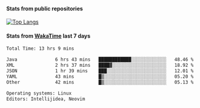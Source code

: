 #### Stats from public repositories

[![Top Langs](https://github-readme-stats.vercel.app/api/top-langs/?username=hyoghurt&layout=compact&exclude_repo=multiserver,docker_compose&langs_count=6)](https://github.com/anuraghazra/github-readme-stats)

#### Stats from [WakaTime](https://wakatime.com/@hyoghurt) last 7 days
<!--START_SECTION:waka-->

```txt
Total Time: 13 hrs 9 mins

Java              6 hrs 43 mins   ████████████░░░░░░░░░░░░░   48.46 %
XML               2 hrs 37 mins   ████▓░░░░░░░░░░░░░░░░░░░░   18.92 %
JSON              1 hr 39 mins    ███░░░░░░░░░░░░░░░░░░░░░░   12.01 %
YAML              43 mins         █▒░░░░░░░░░░░░░░░░░░░░░░░   05.20 %
Other             42 mins         █▒░░░░░░░░░░░░░░░░░░░░░░░   05.13 %

Operating systems: Linux
Editors: Intellijidea, Neovim
```

<!--END_SECTION:waka-->
